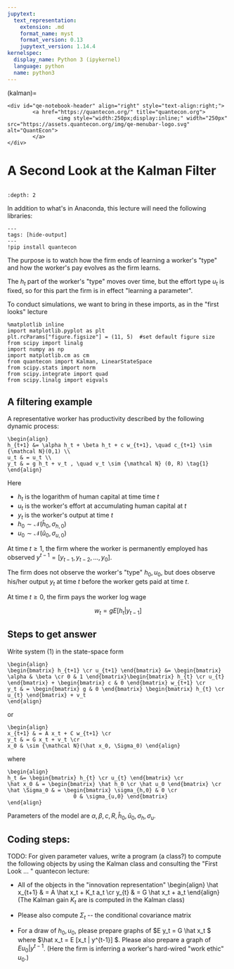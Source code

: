 ```yaml
---
jupytext:
  text_representation:
    extension: .md
    format_name: myst
    format_version: 0.13
    jupytext_version: 1.14.4
kernelspec:
  display_name: Python 3 (ipykernel)
  language: python
  name: python3
---
```


(kalman)=
```{raw} html
<div id="qe-notebook-header" align="right" style="text-align:right;">
        <a href="https://quantecon.org/" title="quantecon.org">
                <img style="width:250px;display:inline;" width="250px" src="https://assets.quantecon.org/img/qe-menubar-logo.svg" alt="QuantEcon">
        </a>
</div>
```

# A Second Look at the Kalman Filter

```{index} single: Kalman Filter 2
```

```{contents} Contents
:depth: 2
```

In addition to what's in Anaconda, this lecture will need the following libraries:

```{code-cell} ipython
---
tags: [hide-output]
---
!pip install quantecon
```

The purpose is to watch how the firm ends of learning a worker's "type" and how the worker's pay evolves as the firm learns. 

The $h_t$ part of the worker's "type" moves over time, but the effort type $u_t$ is fixed, so for this part the firm is in effect "learning a parameter".

To conduct simulations, we want to bring in these imports, as in the "first looks" lecture

```{code-cell} ipython3
%matplotlib inline
import matplotlib.pyplot as plt
plt.rcParams["figure.figsize"] = (11, 5)  #set default figure size
from scipy import linalg
import numpy as np
import matplotlib.cm as cm
from quantecon import Kalman, LinearStateSpace
from scipy.stats import norm
from scipy.integrate import quad
from scipy.linalg import eigvals
```

## A filtering example


A representative worker has productivity described by the following dynamic process:

```{math}
\begin{align}
h_{t+1} &= \alpha h_t + \beta h_t + c w_{t+1}, \quad c_{t+1} \sim {\mathcal N}(0,1) \\
u_t & = u_t \\
y_t & = g h_t + v_t , \quad v_t \sim {\mathcal N} (0, R) \tag{1}
\end{align}
```

Here 

* $h_t$ is the logarithm of human capital at time time $t$
* $u_t$ is the worker's effort at accumulating human capital at $t$ 
* $y_t$ is the worker's output at time $t$
* $h_0 \sim {\mathcal N}(\hat h_0, \sigma_{h,0})$
* $u_0 \sim {\mathcal N}(\hat u_0, \sigma_{u,0})$

At time $t\geq 1$, the  firm where the worker is permanently employed has observed  $y^{t-1} = [y_{t-1}, y_{t-2}, \ldots, y_0]$.

The firm does not observe the  worker's "type" $h_0, u_0$, but does observe his/her output $y_t$ at time $t$ before the worker gets paid at time
$t$. 

At time $t \geq 0$, the firm pays the worker log wage  

$$
w_t = g  E [ h_t | y_{t-1} ]
$$


## Steps to get answer

Write system (1) in the state-space form

```{math}
\begin{align}
\begin{bmatrix} h_{t+1} \cr u_{t+1} \end{bmatrix} &= \begin{bmatrix} \alpha & \beta \cr 0 & 1 \end{bmatrix}\begin{bmatrix} h_{t} \cr u_{t} \end{bmatrix} + \begin{bmatrix} c & 0 \end{bmatrix} w_{t+1} \cr
y_t & = \begin{bmatrix} g & 0 \end{bmatrix} \begin{bmatrix} h_{t} \cr u_{t} \end{bmatrix} + v_t
\end{align}
```

or

```{math}
\begin{align}
x_{t+1} & = A x_t + C w_{t+1} \cr
y_t & = G x_t + v_t \cr
x_0 & \sim {\mathcal N}(\hat x_0, \Sigma_0) \end{align}
```
where

```{math}
\begin{align}
h_t &= \begin{bmatrix} h_{t} \cr u_{t} \end{bmatrix} \cr
\hat x_0 & = \begin{bmatrix} \hat h_0 \cr \hat u_0 \end{bmatrix} \cr
\hat \Sigma_0 & = \begin{bmatrix} \sigma_{h,0} & 0 \cr
                     0 & \sigma_{u,0} \end{bmatrix}
\end{align}
```

Parameters of the model are $\alpha, \beta, c, R, \hat h_0, \hat u_0, \sigma_h, \sigma_u$.


## Coding steps:

TODO:
For given parameter values, write a program (a class?) to compute the following objects by using the Kalman class and 
consulting the "First Look ... " quantecon lecture:

* All of the objects in the "innovation representation"
    \begin{align}
    \hat x_{t+1} & = A \hat x_t + K_t a_t \cr
    y_{t} & = G \hat x_t + a_t
    \end{align}
    (The Kalman gain $K_t$ are is computed in the Kalman class)
* Please also compute $\Sigma_t$ -- the conditional covariance matrix
    
* For a draw of $h_0, u_0$,  please prepare graphs of $E y_t = G \hat x_t $ where $\hat x_t = E [x_t | y^{t-1}] $. Please also prepare a graph of $E u_0 | y^{t-1}$. (Here the firm is inferring a worker's hard-wired "work ethic" $u_0$.)